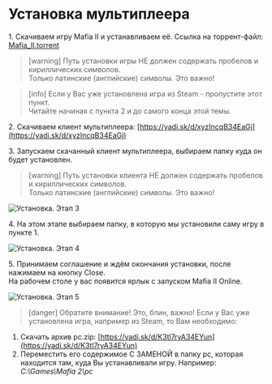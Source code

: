 # Установка мультиплеера
1\. Скачиваем игру Mafia II и устанавливаем её. Ссылка на торрент-файл: [Mafia\_II.torrent](https://yadi.sk/d/B_Yhfp653JaKRN)

<!-- -->
> [warning]
> Путь установки игры НЕ должен содержать пробелов и кириллических символов.  
> Только латинские \(английские\) символы. Это важно!

<!-- -->
> [info]
> Если у Вас уже установлена игра из Steam - пропустите этот пункт.  
> Читайте начиная с пункта 2 и до самого конца этой темы.


2\. Скачиваем клиент мультиплеера: [https://yadi.sk/d/xyzIncqB34EaGj](https://yadi.sk/d/xyzIncqB34EaGj)  

3\. Запускаем скачанный клиент мультиплеера, выбираем папку куда он будет установлен.

> [warning]
> Путь установки клиента НЕ должен содержать пробелов и кириллических символов.  
> Только латинские \(английские\) символы. Это важно!

![Установка. Этап 3](https://s4.wampi.ru/2017/06/24/install-1.jpg)

4\. На этом этапе выбираем папку, в которую мы установили саму игру в пункте 1.

![Установка. Этап 4](https://s4.wampi.ru/2017/06/24/install-2.jpg)

5\. Принимаем соглашение и ждём окончания установки, после нажимаем на кнопку Close.  
На рабочем столе у вас появится ярлык с запуском Mafia II Online.

![Установка. Этап 5](https://s4.wampi.ru/2017/06/24/install-3.jpg)

> [danger] Обратите внимание! Это, блин, важно!
> Если у Вас уже установлена игра, например из Steam, то Вам необходимо: 
1. Скачать архив pc.zip: [https://yadi.sk/d/K3tl7ryA34EYun](https://yadi.sk/d/K3tl7ryA34EYun)  
2. Переместить его содержимое С ЗАМЕНОЙ в папку pc, которая находится там, куда Вы устанавливали игру.
Например: _C:\Games\Mafia 2\pc_  
